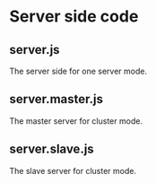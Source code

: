 # Server side code

## server.js

The server side for one server mode.

## server.master.js

The master server for cluster mode.

## server.slave.js

The slave server for cluster mode.
